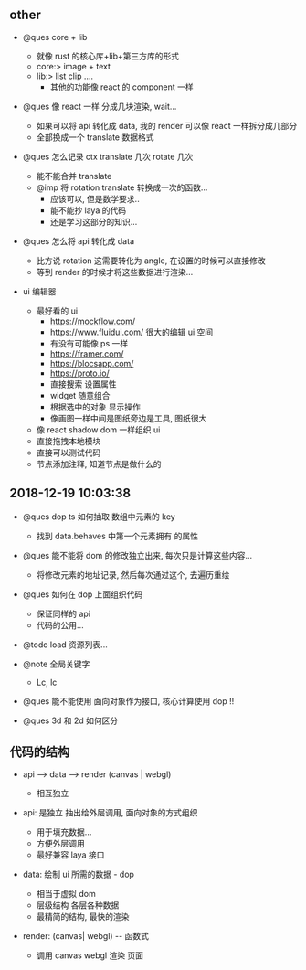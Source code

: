 ## other

-   @ques core + lib

    -   就像 rust 的核心库+lib+第三方库的形式
    -   core:> image + text
    -   lib:> list clip ....
        -   其他的功能像 react 的 component 一样

-   @ques 像 react 一样 分成几块渲染, wait...

    -   如果可以将 api 转化成 data, 我的 render 可以像 react 一样拆分成几部分
    -   全部换成一个 translate 数据格式

-   @ques 怎么记录 ctx translate 几次 rotate 几次

    -   能不能合并 translate
    -   @imp 将 rotation translate 转换成一次的函数...
        -   应该可以, 但是数学要求..
        -   能不能抄 laya 的代码
        -   还是学习这部分的知识...

-   @ques 怎么将 api 转化成 data

    -   比方说 rotation 这需要转化为 angle, 在设置的时候可以直接修改
    -   等到 render 的时候才将这些数据进行渲染...

-   ui 编辑器
    -   最好看的 ui
        -   https://mockflow.com/
        -   https://www.fluidui.com/ 很大的编辑 ui 空间
        -   有没有可能像 ps 一样
        -   https://framer.com/
        -   https://blocsapp.com/
        -   https://proto.io/
        -   直接搜索 设置属性
        -   widget 随意组合
        -   根据选中的对象 显示操作
        -   像画图一样中间是图纸旁边是工具, 图纸很大
    -   像 react shadow dom 一样组织 ui
    -   直接拖拽本地模块
    -   直接可以测试代码
    -   节点添加注释, 知道节点是做什么的

## 2018-12-19 10:03:38

-   @ques dop ts 如何抽取 数组中元素的 key

    -   找到 data.behaves 中第一个元素拥有 的属性

-   @ques 能不能将 dom 的修改独立出来, 每次只是计算这些内容...

    -   将修改元素的地址记录, 然后每次通过这个, 去遍历重绘

-   @ques 如何在 dop 上面组织代码
    -   保证同样的 api
    -   代码的公用...

*   @todo load 资源列表...

-   @note 全局关键字

    -   Lc, lc

-   @ques 能不能使用 面向对象作为接口, 核心计算使用 dop !!

-   @ques 3d 和 2d 如何区分

## 代码的结构

-   api --> data --> render (canvas | webgl)

    -   相互独立

-   api: 是独立 抽出给外层调用, 面向对象的方式组织

    -   用于填充数据...
    -   方便外层调用
    -   最好兼容 laya 接口

-   data: 绘制 ui 所需的数据 - dop

    -   相当于虚拟 dom
    -   层级结构 各层各种数据
    -   最精简的结构, 最快的渲染

-   render: (canvas| webgl) -- 函数式

    -   调用 canvas webgl 渲染 页面
